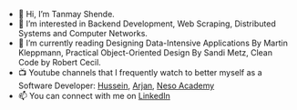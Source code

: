 - 👋 Hi, I’m Tanmay Shende.
- 👀 I’m interested in Backend Development, Web Scraping, Distributed Systems and Computer Networks.
- 🌱 I’m currently reading Designing Data-Intensive Applications By Martin Kleppmann, Practical Object-Oriented Design By Sandi Metz, Clean Code by Robert Cecil.
- :tv: Youtube channels that I frequently watch to better myself as a Software Developer: [Hussein](https://www.youtube.com/user/GISIGeometry), [Arjan](https://www.youtube.com/channel/UCVhQ2NnY5Rskt6UjCUkJ_DA), [Neso Academy](https://www.youtube.com/c/nesoacademy/videos)
- 📫 You can connect with me on [LinkedIn](https://www.linkedin.com/in/tanmay-shende/)
<!---
madlad33/madlad33 is a ✨ special ✨ repository because its `README.md` (this file) appears on your GitHub profile.
You can click the Preview link to take a look at your changes.
--->
